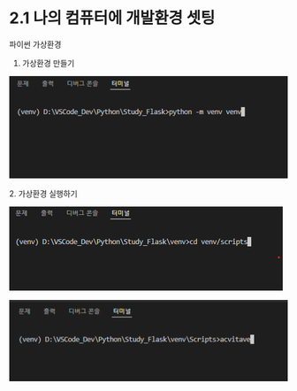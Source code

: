 # 2.1 나의 컴퓨터에 개발환경 셋팅

파이썬 가상환경

1. 가상환경 만들기

![](<../.gitbook/assets/화면 캡처 2022-05-09 114547.png>)

&#x20; 2\. 가상환경 실행하기

![](<../.gitbook/assets/화면 캡처 2022-05-09 114831.png>)

![](<../.gitbook/assets/화면 캡처 2022-05-09 115108.png>)

